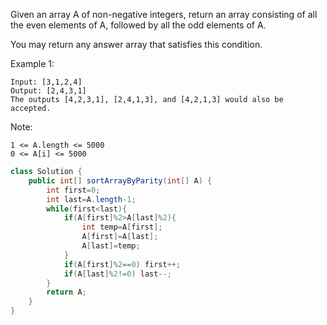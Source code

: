 Given an array A of non-negative integers, return an array consisting of all the even elements of A, followed by all the odd elements of A.

You may return any answer array that satisfies this condition.

Example 1:
```
Input: [3,1,2,4]
Output: [2,4,3,1]
The outputs [4,2,3,1], [2,4,1,3], and [4,2,1,3] would also be accepted.
```
Note:
```
1 <= A.length <= 5000
0 <= A[i] <= 5000
```

```java
class Solution {
    public int[] sortArrayByParity(int[] A) {
        int first=0;
        int last=A.length-1;
        while(first<last){
            if(A[first]%2>A[last]%2){
                int temp=A[first];
                A[first]=A[last];
                A[last]=temp;
            }
            if(A[first]%2==0) first++;
            if(A[last]%2!=0) last--;
        }
        return A;
    }
}
```
